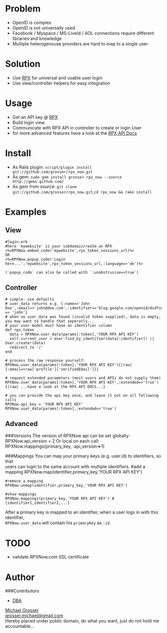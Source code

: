 Problem
=======
 - OpenID is complex
 - OpenID is not universally used
 - Facebook / Myspace / MS-LiveId / AOL connections require different libraries and knowledge
 - Multiple heterogenouse providers are hard to map to a single user

Solution
========
 - Use [RPX](http://rpxnow.com) for universal and usable user login
 - Use view/controller helpers for easy integration

Usage
=====
 - Get an API key @ [RPX](http://rpxnow.com)
 - Build login view
 - Communicate with RPX API in controller to create or login User
 - for more advanced features have a look at the [RPX API Docs](https://rpxnow.com/docs)

Install
=======
 - As Rails plugin: `script/plugin install git://github.com/grosser/rpx_now.git `
 - As gem: `sudo gem install grosser-rpx_now --source http://gems.github.com/`
 - As gem from source: `git clone git://github.com/grosser/rpx_now.git`,`cd rpx_now && rake install`

Examples
========

View
----
    #login.erb
    #here 'mywebsite' is your subdomain/realm on RPX
    <%=RPXNow.embed_code('mywebsite',rpx_token_sessions_url)%>
    OR
    <%=RPXNow.popup_code('Login here...','mywebsite',rpx_token_sessions_url,:language=>'de')%>

    (`popup_code` can also be called with `:unobstrusive=>true`)

Controller
----------
    # simple: use defaults
    # user_data returns e.g. {:name=>'John Doe',:email=>'john@doe.com',:identifier=>'blug.google.com/openid/dsdfsdfs3f3',:username => 'john'}
    # when no user_data was found (invalid token supplied), data is empty, you may want to handle that seperatly...
    # your user model must have an identifier column
    def rpx_token
      data = RPXNow.user_data(params[:token],'YOUR RPX API KEY')
      self.current_user = User.find_by_identifier(data[:identifier]) || User.create!(data)
      redirect_to '/'
    end

    # process the raw response yourself:
    RPXNow.user_data(params[:token],'YOUR RPX API KEY'){|raw| {:email=>raw['profile']['verifiedEmail']}}

    # request extended parameters (most users and APIs do not supply them)
    RPXNow.user_data(params[:token],'YOUR RPX API KEY',:extended=>'true'){|raw| ...have a look at the RPX API DOCS...}

    # you can provide the api key once, and leave it out on all following calls
    RPXNow.api_key = 'YOUR RPX API KEY'
    RPXNow.user_data(params[:token],:extended=>'true')

Advanced
--------
###Versions
The version of RPXNow api can be set globally:
    RPXNow.api_version = 2
Or local on each call:
    RPXNow.mappings(primary_key, :api_version=>1)

###Mappings
You can map your primary keys (e.g. user.id) to identifiers, so that  
users can login to the same account with multiple identifiers.
    #add a mapping
    RPXNow.map(identifier,primary_key,'YOUR RPX API KEY')

    #remove a mapping
    RPXNow.unmap(identifier,primary_key,'YOUR RPX API KEY')

    #show mappings
    RPXNow.mappings(primary_key,'YOUR RPX API KEY') # [identifier1,identifier2,...]

After a primary key is mapped to an identifier, when a user logs in with this identifier,  
`RPXNow.user_data` will contain his `primaryKey` as `:id`.

TODO
====
 - validate RPXNow.com SSL certificate

Author
======
###Contributors
 - [DBA](http://github.com/DBA)

[Michael Grosser](http://pragmatig.wordpress.com)  
grosser.michael@gmail.com  
Hereby placed under public domain, do what you want, just do not hold me accountable...  
